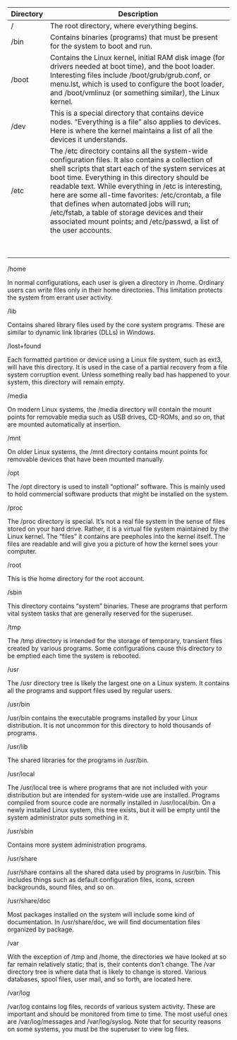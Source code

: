 

| Directory | Description |
| --- | ----------- |
| /   | The root directory, where everything begins. |
| /bin | Contains binaries (programs) that must be present for the system to boot and run. |
|/boot|Contains the Linux kernel, initial RAM disk image (for drivers needed at boot time), and the boot loader. Interesting files include /boot/grub/grub.conf, or menu.lst, which is used to configure the boot loader, and /boot/vmlinuz (or something similar), the Linux kernel.|
|/dev|This is a special directory that contains device nodes. “Everything is a file” also applies to devices. Here is where the kernel maintains a list of all the devices it understands.|
|/etc|The /etc directory contains all the system-wide configuration files. It also contains a collection of shell scripts that start each of the system services at boot time. Everything in this directory should be readable text. While everything in /etc is interesting, here are some all-time favorites: /etc/crontab, a file that defines when automated jobs will run; /etc/fstab, a table of storage devices and their associated mount points; and /etc/passwd, a list of the user accounts.|
|||
|||
|||
|||
|||
|||
|||
|||




















/home

In normal configurations, each user is given a directory in /home. Ordinary users can write files only in their home directories. This limitation protects the system from errant user activity.

/lib

Contains shared library files used by the core system programs. These are similar to dynamic link libraries (DLLs) in Windows.

/lost+found

Each formatted partition or device using a Linux file system, such as ext3, will have this directory. It is used in the case of a partial recovery from a file system corruption event. Unless something really bad has happened to your system, this directory will remain empty.

/media

On modern Linux systems, the /media directory will contain the mount points for removable media such as USB drives, CD-ROMs, and so on, that are mounted automatically at insertion.

/mnt

On older Linux systems, the /mnt directory contains mount points for removable devices that have been mounted manually.

/opt

The /opt directory is used to install “optional” software. This is mainly used to hold commercial software products that might be installed on the system.

/proc

The /proc directory is special. It’s not a real file system in the sense of files stored on your hard drive. Rather, it is a virtual file system maintained by the Linux kernel. The “files” it contains are peepholes into the kernel itself. The files are readable and will give you a picture of how the kernel sees your computer.

/root

This is the home directory for the root account.

/sbin

This directory contains “system” binaries. These are programs that perform vital system tasks that are generally reserved for the superuser.

/tmp

The /tmp directory is intended for the storage of temporary, transient files created by various programs. Some configurations cause this directory to be emptied each time the system is rebooted.

/usr

The /usr directory tree is likely the largest one on a Linux system. It contains all the programs and support files used by regular users.

/usr/bin

/usr/bin contains the executable programs installed by your Linux distribution. It is not uncommon for this directory to hold thousands of programs.

/usr/lib

The shared libraries for the programs in /usr/bin.

/usr/local

The /usr/local tree is where programs that are not included with your distribution but are intended for system-wide use are installed. Programs compiled from source code are normally installed in /usr/local/bin. On a newly installed Linux system, this tree exists, but it will be empty until the system administrator puts something in it.

/usr/sbin

Contains more system administration programs.

/usr/share

/usr/share contains all the shared data used by programs in /usr/bin. This includes things such as default configuration files, icons, screen backgrounds, sound files, and so on.

/usr/share/doc

Most packages installed on the system will include some kind of documentation. In /usr/share/doc, we will find documentation files organized by package.

/var

With the exception of /tmp and /home, the directories we have looked at so far remain relatively static; that is, their contents don’t change. The /var directory tree is where data that is likely to change is stored. Various databases, spool files, user mail, and so forth, are located here.

/var/log

/var/log contains log files, records of various system activity. These are important and should be monitored from time to time. The most useful ones are /var/log/messages and /var/log/syslog. Note that for security reasons on some systems, you must be the superuser to view log files.
